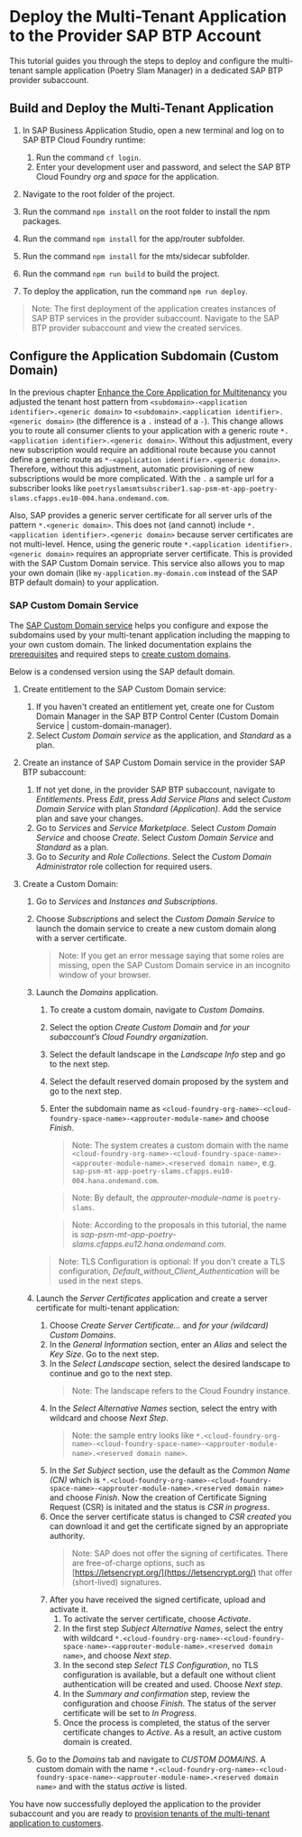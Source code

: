 # Deploy the Multi-Tenant Application to the Provider SAP BTP Account

This tutorial guides you through the steps to deploy and configure the multi-tenant sample application (Poetry Slam Manager) in a dedicated SAP BTP provider subaccount.

## Build and Deploy the Multi-Tenant Application

1. In SAP Business Application Studio, open a new terminal and log on to SAP BTP Cloud Foundry runtime: 
    1. Run the command `cf login`.
    2. Enter your development user and password, and select the SAP BTP Cloud Foundry *org* and *space* for the application.

2. Navigate to the root folder of the project.

3. Run the command `npm install` on the root folder to install the npm packages. 

4. Run the command `npm install` for the app/router subfolder.

5. Run the command `npm install` for the mtx/sidecar subfolder.

5. Run the command `npm run build` to build the project.

6. To deploy the application, run the command `npm run deploy`. 

> Note: The first deployment of the application creates instances of SAP BTP services in the provider subaccount. Navigate to the SAP BTP provider subaccount and view the created services.

## Configure the Application Subdomain (Custom Domain)

In the previous chapter [Enhance the Core Application for Multitenancy](./23-Multi-Tenancy-Develop-Sample-Application.md) you adjusted the tenant host pattern from `<subdomain>-<application identifier>.<generic domain>` to `<subdomain>.<application identifier>.<generic domain>` (the difference is a `.` instead of a `-`). This change allows you to route all consumer clients to your application with a generic route `*.<application identifier>.<generic domain>`. Without this adjustment, every new subscription would require an additional route because you cannot define a generic route as `*-<application identifier>.<generic domain>`. Therefore, without this adjustment, automatic provisioning of new subscriptions would be more complicated. With the `.` a sample url for a subscriber looks like `poetryslamsmtsubscriber1.sap-psm-mt-app-poetry-slams.cfapps.eu10-004.hana.ondemand.com`.

Also, SAP provides a generic server certificate for all server urls of the pattern `*.<generic domain>`. This does not (and cannot) include `*.<application identifier>.<generic domain>` because server certificates are not multi-level. Hence, using the generic route `*.<application identifier>.<generic domain>` requires an appropriate server certificate. This is provided with the SAP Custom Domain service. This service also allows you to map your own domain (like `my-application.my-domain.com` instead of the SAP BTP default domain) to your application.

### SAP Custom Domain Service

The [SAP Custom Domain service](https://help.sap.com/docs/custom-domain) helps you configure and expose the subdomains used by your multi-tenant application including the mapping to your own custom domain. The linked documentation explains the [prerequisites](https://help.sap.com/docs/custom-domain/custom-domain-manager/prerequisites) and required steps to [create custom domains](https://help.sap.com/docs/custom-domain/custom-domain-service/creating-custom-domains-with-tls-ssl-server-authentication).

Below is a condensed version using the SAP default domain.

1. Create entitlement to the SAP Custom Domain service:
    1. If you haven't created an entitlement yet, create one for Custom Domain Manager in the SAP BTP Control Center (Custom Domain Service | custom-domain-manager).
    2. Select *Custom Domain service* as the application, and *Standard* as a plan.
    
2. Create an instance of SAP Custom Domain service in the provider SAP BTP subaccount:
    1. If not yet done, in the provider SAP BTP subaccount, navigate to *Entitlements*. Press *Edit*, press *Add Service Plans* and select *Custom Domain Service* with plan *Standard (Application)*. Add the service plan and save your changes.
    2. Go to *Services* and *Service Marketplace*. Select *Custom Domain Service* and choose *Create*. Select *Custom Domain Service* and *Standard* as a plan.
    3. Go to *Security* and *Role Collections*. Select the *Custom Domain Administrator* role collection for required users. 

3. Create a Custom Domain:
    1. Go to *Services* and *Instances and Subscriptions*. 
    2. Choose *Subscriptions* and select the *Custom Domain Service* to launch the domain service to create a new custom domain along with a server certificate. 
        > Note: If you get an error message saying that some roles are missing, open the SAP Custom Domain service in an incognito window of your browser.
    3. Launch the *Domains* application. 
        1. To create a custom domain, navigate to *Custom Domains*. 
        2. Select the option *Create Custom Domain* and *for your subaccount’s Cloud Foundry organization*.
        3. Select the default landscape in the *Landscape Info* step and go to the next step.
        4. Select the default reserved domain proposed by the system and go to the next step.
        5. Enter the subdomain name as `<cloud-foundry-org-name>-<cloud-foundry-space-name>-<approuter-module-name>` and choose *Finish*.
            > Note: The system creates a custom domain with the name `<cloud-foundry-org-name>-<cloud-foundry-space-name>-<approuter-module-name>.<reserved domain name>`, e.g. `sap-psm-mt-app-poetry-slams.cfapps.eu10-004.hana.ondemand.com`. 

            > Note: By default, the *_approuter-module-name_* is `poetry-slams`.

            > Note: According to the proposals in this tutorial, the name is *sap-psm-mt-app-poetry-slams.cfapps.eu12.hana.ondemand.com*.

        > Note: TLS Configuration is optional: If you don't create a TLS configuration, *Default_without_Client_Authentication* will be used in the next steps.
    4. Launch the *Server Certificates* application and create a server certificate for multi-tenant application:
        1. Choose *Create Server Certificate...* and *for your (wildcard) Custom Domains*.
        2. In the *General Information* section, enter an *Alias* and select the *Key Size*. Go to the next step.
        3. In the *Select Landscape* section, select the desired landscape to continue and go to the next step. 
             > Note: The landscape refers to the Cloud Foundry instance.
        4. In the *Select Alternative Names* section, select the entry with wildcard and choose *Next Step*. 
            > Note: the sample entry looks like `*.<cloud-foundry-org-name>-<cloud-foundry-space-name>-<approuter-module-name>.<reserved domain name>`.
        5. In the *Set Subject* section, use the default as the *Common Name (CN)* which is `*.<cloud-foundry-org-name>-<cloud-foundry-space-name>-<approuter-module-name>.<reserved domain name>` and choose *Finish*. Now the creation of Certificate Signing Request (CSR) is initated and the status is *CSR in progress*. 
        6. Once the server certificate status is changed to *CSR created* you can download it and get the certificate signed by an appropriate authority.
            > Note: SAP does not offer the signing of certificates. There are free-of-charge options, such as [https://letsencrypt.org/](https://letsencrypt.org/) that offer (short-lived) signatures.
        7. After you have received the signed certificate, upload and activate it.
            1. To activate the server certificate, choose *Activate*.
            2. In the first step *Subject Alternative Names*, select the entry with wildcard `*.<cloud-foundry-org-name>-<cloud-foundry-space-name>-<approuter-module-name>.<reserved domain name>`, and choose *Next step*.
            3. In the second step *Select TLS Configuration*, no TLS configuration is available, but a default one without client authentication will be created and used. Choose *Next step*.
            4. In the *Summary and confirmation* step, review the configuration and choose *Finish*. The status of the server certificate will be set to *In Progress*.
            5. Once the process is completed, the status of the server certificate changes to *Active*. As a result, an active custom domain is created. 
    5. Go to the *Domains* tab and navigate to *CUSTOM DOMAINS*. A custom domain with the name `*.<cloud-foundry-org-name>-<cloud-foundry-space-name>-<approuter-module-name>.<reserved domain name>` and with the status *active* is listed.

You have now successfully deployed the application to the provider subaccount and you are ready to [provision tenants of the multi-tenant application to customers](./25-Multi-Tenancy-Provisioning.md).
